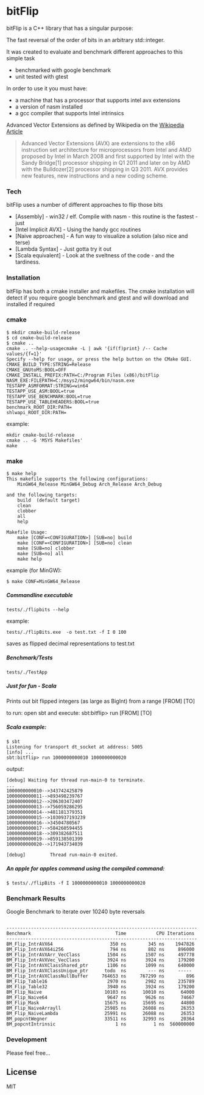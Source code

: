 # bitFlip

bitFlip is a C++ library that has a singular purpose:

The fast reversal of the order of bits in an arbitrary std::integer.

It was created to evaluate and benchmark different approaches to this simple task

+ benchmarked with google benchmark
+ unit tested with gtest

In order to use it you must have:

  - a machine that has a processor that supports intel avx extensions
  - a version of nasm installed
  - a gcc compiler that supports Intel intrinsics

Advanced Vector Extensions as defined by Wikipedia on the [Wikipedia Article][wiki]

> Advanced Vector Extensions (AVX) are extensions to the x86 instruction set architecture for microprocessors from Intel and AMD proposed by Intel in March 2008 and first supported by Intel with the Sandy Bridge[1] processor shipping in Q1 2011 and later on by AMD with the Bulldozer[2] processor shipping in Q3 2011. AVX provides new features, new instructions and a new coding scheme.


### Tech

bitFlip uses a number of different approaches to flip those bits

* [Assembly] - win32 / elf. Compile with nasm - this routine is the fastest - just
* [Intel Implicit AVX] - Using the handy gcc routines
* [Naive approaches] - A fun way to visualize a solution (also nice and terse)
* [Lambda Syntax] - Just gotta try it out
* [Scala equivalent] - Look at the sveltness of the code - and the tardiness.

### Installation

bitFlip has both a cmake installer and makefiles.
The cmake installation will detect if you require google benchmark and gtest and will download and installed if required

### cmake
```
$ mkdir cmake-build-release
$ cd cmake-build-release
$ cmake ..
cmake .. --help-usagecmake -L | awk '{if(f)print} /-- Cache values/{f=1}'
Specify --help for usage, or press the help button on the CMake GUI.
CMAKE_BUILD_TYPE:STRING=Release
CMAKE_GNUtoMS:BOOL=OFF
CMAKE_INSTALL_PREFIX:PATH=C:/Program Files (x86)/bitFlip
NASM_EXE:FILEPATH=C:/msys2/mingw64/bin/nasm.exe
TESTAPP_ASMFORMAT:STRING=win64
TESTAPP_USE_ASM:BOOL=true
TESTAPP_USE_BENCHMARK:BOOL=true
TESTAPP_USE_TABLEHEADERS:BOOL=true
benchmark_ROOT_DIR:PATH=
shlwapi_ROOT_DIR:PATH=

```

example:
```
mkdir cmake-build-release
cmake .. -G 'MSYS Makefiles'
make
```

### make
```
$ make help
This makefile supports the following configurations:
    MinGW64_Release MinGW64_Debug Arch_Release Arch_Debug

and the following targets:
    build  (default target)
    clean
    clobber
    all
    help

Makefile Usage:
    make [CONF=<CONFIGURATION>] [SUB=no] build
    make [CONF=<CONFIGURATION>] [SUB=no] clean
    make [SUB=no] clobber
    make [SUB=no] all
    make help
```

example (for MinGW):
```
$ make CONF=MinGW64_Release
```

##### Commandline executable

```
tests/./flipbits --help
```
example:

```
tests/./flipBits.exe  -o test.txt -f I 0 100
```

saves as flipped decimal representations to test.txt

##### Benchmark/Tests

```
tests/./TestApp

```

##### Just for fun - Scala
Prints out bit flipped integers (as large as BigInt) from a range [FROM] [TO]

to run:
open sbt and execute:
sbt:bitflip> run [FROM] [TO]

##### Scala example:

```
$ sbt
Listening for transport dt_socket at address: 5005
[info] ...
sbt:bitflip> run 1000000000010 1000000000020

```

output:

```
[debug] Waiting for thread run-main-0 to terminate.
...
1000000000010-->343742425879
1000000000011-->893498239767
1000000000012-->206303472407
1000000000013-->756059286295
1000000000014-->481181379351
1000000000015-->1030937193239
1000000000016-->34504780567
1000000000017-->584260594455
1000000000018-->309382687511
1000000000019-->859138501399
1000000000020-->171943734039

[debug]         Thread run-main-0 exited.

```

##### An apple for apples command using the compiled command:

```
$ tests/./flipBits -f I 1000000000010 1000000000020

```

### Benchmark Results

Google Benchmark to iterate over 10240 byte reversals


```

----------------------------------------------------------------------
Benchmark                               Time           CPU Iterations
----------------------------------------------------------------------
BM_Flip_IntrAVX64                     350 ns        345 ns    1947826
BM_Flip_IntrAVX64i256                 794 ns        802 ns     896000
BM_Flip_IntrAVXArr_VecClass          1504 ns       1507 ns     497778
BM_Flip_IntrAVXVec_VecClass          3924 ns       3924 ns     179200
BM_Flip_IntrAVXClassShared_ptr       1106 ns       1099 ns     640000
BM_Flip_IntrAVXClassUnique_ptr      todo  ns        --- ns     -----
BM_Flip_IntrAVXClassNullBuffer     764653 ns     767299 ns        896
BM_Flip_Table16                      2970 ns       2982 ns     235789
BM_Flip_Table32                      3940 ns       3924 ns     179200
BM_Flip_Naive                       10103 ns      10010 ns      64000
BM_Flip_Naive64                      9647 ns       9626 ns      74667
BM_Flip_Mask                        15675 ns      15695 ns      44800
BM_Flip_NaiveArrayll                25985 ns      26088 ns      26353
BM_Flip_NaiveLambda                 25991 ns      26088 ns      26353
BM_popcntWegner                     33511 ns      32993 ns      20364
BM_popcntIntrinsic                      1 ns          1 ns  560000000

```

### Development

Please feel free...

License
----

MIT


[//]: # (These are reference links used in the body of this note and get stripped out when the markdown processor does its job. There is no need to format nicely because it shouldn't be seen. Thanks SO - http://stackoverflow.com/questions/4823468/store-comments-in-markdown-syntax)


   [wiki]: <https://en.wikipedia.org/wiki/Advanced_Vector_Extensions>


